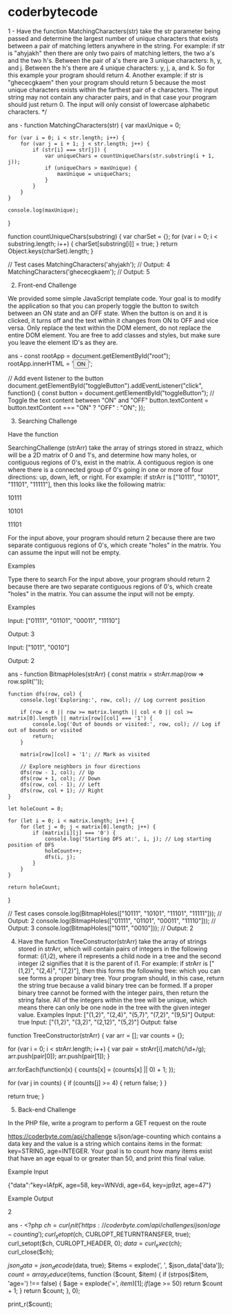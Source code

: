 # coderbytecode

1 - Have the function MatchingCharacters(str) take the str parameter being passed and determine the largest number of unique characters that exists between a pair of matching letters anywhere in the string. For example: if str is "ahyjakh" then there are only two pairs of matching letters, the two a's and the two h's. Between the pair of a's there are 3 unique characters: h, y, and j. Between the h's there are 4 unique characters: y, j, a, and k. So for this example your program should return 4. 
Another example: if str is "ghececgkaem" then your program should return 5 because the most unique characters exists within the farthest pair of e characters. The input string may not contain any character pairs, and in that case your program should just return 0. The input will only consist of lowercase alphabetic characters. */

ans - function MatchingCharacters(str) {
    var maxUnique = 0;

    for (var i = 0; i < str.length; i++) {
        for (var j = i + 1; j < str.length; j++) {
            if (str[i] === str[j]) {
                var uniqueChars = countUniqueChars(str.substring(i + 1, j));
                if (uniqueChars > maxUnique) {
                    maxUnique = uniqueChars;
                }
            }
        }
    }

    console.log(maxUnique);
}

function countUniqueChars(substring) {
    var charSet = {};
    for (var i = 0; i < substring.length; i++) {
        charSet[substring[i]] = true;
    }
    return Object.keys(charSet).length;
}

// Test cases
MatchingCharacters('ahyjakh'); // Output: 4
MatchingCharacters('ghececgkaem'); // Output: 5



2. Front-end Challenge

We provided some simple JavaScript template code. Your goal is to modify the application so that you can properly toggle the button to switch between an ON state and an OFF state. When the button is on and it is clicked, it turns off and the text within it changes from ON to OFF and vice versa. Only replace the text within the DOM element, do not replace the entire DOM element. You are free to add classes and styles, but make sure you leave the element ID's as they are.


ans - const rootApp = document.getElementById("root");
rootApp.innerHTML = '<button id="toggleButton">ON</button>';

// Add event listener to the button
document.getElementById("toggleButton").addEventListener("click", function() {
    const button = document.getElementById("toggleButton");
    // Toggle the text content between "ON" and "OFF"
    button.textContent = button.textContent === "ON" ? "OFF" : "ON";
});

3. Searching Challenge

Have the function

SearchingChallenge (strArr) take the array of strings stored in strazz, which will be a 2D matrix of 0 and 1's, and determine how many holes, or contiguous regions of 0's, exist in the matrix. A contiguous region is one where there is a connected group of 0's going in one or more of four directions: up, down, left, or right. For example: if strArr is ["10111", "10101", "11101", "11111"], then this looks like the following matrix:

10111

10101

11101

For the input above, your program should return 2 because there are two separate contiguous regions of 0's, which create "holes" in the matrix. You can assume the input will not be empty.

Examples

Type there to search For the input above, your program should return 2 because there are two separate contiguous regions of 0's, which create "holes" in the matrix. You can assume the input will not be empty.

Examples

Input: ["01111", "01101", "00011", "11110"]

Output: 3

Input: ["1011", "0010"]

Output: 2


ans - function BitmapHoles(strArr) {
    const matrix = strArr.map(row => row.split(''));

    function dfs(row, col) {
        console.log('Exploring:', row, col); // Log current position

        if (row < 0 || row >= matrix.length || col < 0 || col >= matrix[0].length || matrix[row][col] === '1') {
            console.log('Out of bounds or visited:', row, col); // Log if out of bounds or visited
            return;
        }

        matrix[row][col] = '1'; // Mark as visited

        // Explore neighbors in four directions
        dfs(row - 1, col); // Up
        dfs(row + 1, col); // Down
        dfs(row, col - 1); // Left
        dfs(row, col + 1); // Right
    }

    let holeCount = 0;

    for (let i = 0; i < matrix.length; i++) {
        for (let j = 0; j < matrix[0].length; j++) {
            if (matrix[i][j] === '0') {
                console.log('Starting DFS at:', i, j); // Log starting position of DFS
                holeCount++;
                dfs(i, j);
            }
        }
    }

    return holeCount;
}

// Test cases
console.log(BitmapHoles(["10111", "10101", "11101", "11111"])); // Output: 2
console.log(BitmapHoles(["01111", "01101", "00011", "11110"])); // Output: 3
console.log(BitmapHoles(["1011", "0010"])); // Output: 2


4. Have the function TreeConstructor(strArr) take the array of strings stored in strArr, which will contain pairs of integers in the following format: (i1,i2), where i1 represents a child node in a tree and the second integer i2 signifies that it is the parent of i1. For example: if strArr is ["(1,2)", "(2,4)", "(7,2)"], then this forms the following tree: which you can see forms a proper binary tree. Your program should, in this case, return the string true because a valid binary tree can be formed. If a proper binary tree cannot be formed with the integer pairs, then return the string false. All of the integers within the tree will be unique, which means there can only be one node in the tree with the given integer value. Examples Input: ["(1,2)", "(2,4)", "(5,7)", "(7,2)", "(9,5)"] Output: true Input: ["(1,2)", "(3,2)", "(2,12)", "(5,2)"] Output: false


  function TreeConstructor(strArr) { 
  var arr = [];
  var counts = {};
  
  for (var i = 0; i < strArr.length; i++) {
    var pair = strArr[i].match(/\d+/g);
    arr.push(pair[0]);
    arr.push(pair[1]);
  }
  
  arr.forEach(function(x) {
    counts[x] = (counts[x] || 0) + 1;
  });
  
  for (var j in counts) {
    if (counts[j] >= 4) {
      return false;
    }
  }
  
  return true;
}


5. Back-end Challenge

In the PHP file, write a program to perform a GET request on the route

https://coderbyte.com/api/challenge s/json/age-counting which contains a data key and the value is a string which contains items in the format: key=STRING, age=INTEGER. Your goal is to count how many items exist that have an age equal to or greater than 50, and print this final value.

Example Input

{"data":"key=IAfpK, age=58, key=WNVdi, age=64, key=jp9zt, age=47"}

Example Output

2


ans - <?php
$ch = curl_init('https://coderbyte.com/api/challenges/json/age-counting');
curl_setopt($ch, CURLOPT_RETURNTRANSFER, true);
curl_setopt($ch, CURLOPT_HEADER, 0);
$data = curl_exec($ch);
curl_close($ch);

$json_data = json_decode($data, true);
$items = explode(', ', $json_data['data']);
$count = array_reduce($items, function ($count, $item) {
  if (strpos($item, 'age=') !== false) {
    $age = explode('=', $item)[1];
    if ($age >= 50) return $count + 1;
  }
  return $count;
}, 0);

print_r($count);
